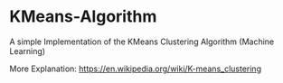 # KMeans-Algorithm
A simple Implementation of the KMeans Clustering Algorithm (Machine Learning)

More Explanation: https://en.wikipedia.org/wiki/K-means_clustering
